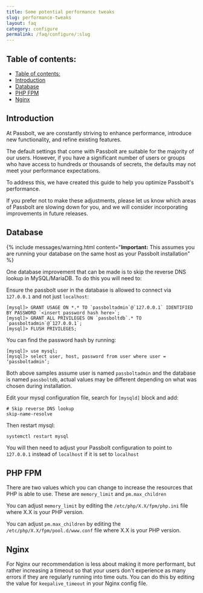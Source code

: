 ```yaml
---
title: Some potential performance tweaks
slug: performance-tweaks
layout: faq
category: configure
permalink: /faq/configure/:slug
---
```


## Table of contents:

- [Table of contents:](#table-of-contents)
- [Introduction](#introduction)
- [Database](#database)
- [PHP FPM](#php-fpm)
- [Nginx](#nginx)

## Introduction
At Passbolt, we are constantly striving to enhance performance, introduce new functionality, and refine existing features. 

The default settings that come with Passbolt are suitable for the majority of our users. However, if you have a significant number of users or groups who have access to hundreds or thousands of secrets, the defaults may not meet your performance expectations. 

To address this, we have created this guide to help you optimize Passbolt's performance. 

If you prefer not to make these adjustments, please let us know which areas of Passbolt are slowing down for you, and we will consider incorporating improvements in future releases.

## Database
{% include messages/warning.html
    content="**Important:** This assumes you are running your database on the same host as your Passbolt installation"
%}

One database improvement that can be made is to skip the reverse DNS lookup in MySQL/MariaDB. To do this you will need to:

Ensure the passbolt user in the database is allowed to connect via `127.0.0.1` and not just `localhost`:
```
[mysql]> GRANT USAGE ON *.* TO `passboltadmin`@`127.0.0.1` IDENTIFIED BY PASSWORD `<insert password hash here>`;
[mysql]> GRANT ALL PRIVILEGES ON `passboltdb`.* TO `passboltadmin`@`127.0.0.1`;
[mysql]> FLUSH PRIVILEGES;
```

You can find the password hash by running:
```
[mysql]> use mysql;
[mysql]> select user, host, password from user where user = ‘passboltadmin’;
```

Both above samples assume user is named `passboltadmin` and the database is named `passboltdb`, actual values may be different depending on what was chosen during installation.

Edit your mysql configuration file, search for `[mysqld]` block and add:
```
# Skip reverse DNS lookup
skip-name-resolve
```

Then restart mysql:
```
systemctl restart mysql
```
You will then need to adjust your Passbolt configuration to point to `127.0.0.1` instead of `localhost` if it is set to `localhost`

## PHP FPM
There are two values which you can change to increase the resources that PHP is able to use. These are `memory_limit` and `pm.max_children`

You can adjust `memory_limit` by editing the `/etc/php/X.X/fpm/php.ini` file where X.X is your PHP version. 

You can adjust `pm.max_children` by editing the `/etc/php/X.X/fpm/pool.d/www.conf` file where X.X is your PHP version.


## Nginx
For Nginx our recommendation is less about making it more performant, but rather increasing a timeout so that your users don't experience as many errors if they are regularly running into time outs. You can do this by editing the value for `keepalive_timeout` in your Nginx config file.